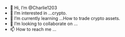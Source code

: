 - 👋 Hi, I’m @Charlie1203
- 👀 I’m interested in ...crypto.    
- 🌱 I’m currently learning ...How to trade crypto assets.
- 💞️ I’m looking to collaborate on ...
- 📫 How to reach me ...

<!---
Charlie1203/Charlie1203 is a ✨ special ✨ repository because its `README.md` (this file) appears on your GitHub profile.
You can click the Preview link to take a look at your changes.
--->
